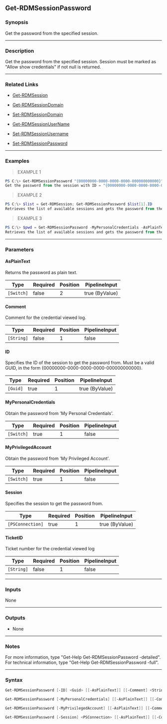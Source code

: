 Get-RDMSessionPassword
----------------------

### Synopsis
Get the password from the specified session.

---

### Description

Get the password from the specified session. Session must be marked as "Allow show credentials" if not null is returned.

---

### Related Links
* [Get-RDMSession](Get-RDMSession)

* [Get-RDMSessionDomain](Get-RDMSessionDomain)

* [Set-RDMSessionDomain](Set-RDMSessionDomain)

* [Get-RDMSessionUserName](Get-RDMSessionUserName)

* [Set-RDMSessionUsername](Set-RDMSessionUsername)

* [Set-RDMSessionPassword](Set-RDMSessionPassword)

---

### Examples
> EXAMPLE 1

```PowerShell
PS C:\> Get-RDMSessionPassword "{00000000-0000-0000-0000-000000000000}"
Get the password from the session with ID = "{00000000-0000-0000-0000-000000000000}".
```
> EXAMPLE 2

```PowerShell
PS C:\> $list = Get-RDMSession; Get-RDMSessionPassword $list[1].ID
Retrieves the list of available sessions and gets the password from the the second element in the list.
```
> EXAMPLE 3

```PowerShell
PS C:\> $pwd = Get-RDMSessionPassword -MyPersonalCredentials -AsPlainText
Retrieves the list of available sessions and gets the password from the the second element in the list.
```

---

### Parameters
#### **AsPlainText**
Returns the password as plain text.

|Type      |Required|Position|PipelineInput |
|----------|--------|--------|--------------|
|`[Switch]`|false   |2       |true (ByValue)|

#### **Comment**
Comment for the credential viewed log.

|Type      |Required|Position|PipelineInput|
|----------|--------|--------|-------------|
|`[String]`|false   |1       |false        |

#### **ID**
Specifies the ID of the session to get the password from.
Must be a valid GUID, in the form {00000000-0000-0000-0000-000000000000}.

|Type    |Required|Position|PipelineInput |
|--------|--------|--------|--------------|
|`[Guid]`|true    |1       |true (ByValue)|

#### **MyPersonalCredentials**
Obtain the password from 'My Personal Credentials'.

|Type      |Required|Position|PipelineInput|
|----------|--------|--------|-------------|
|`[Switch]`|true    |1       |false        |

#### **MyPrivilegedAccount**
Obtain the password from 'My Privileged Account'.

|Type      |Required|Position|PipelineInput|
|----------|--------|--------|-------------|
|`[Switch]`|true    |1       |false        |

#### **Session**
Specifies the session to get the password from.

|Type            |Required|Position|PipelineInput |
|----------------|--------|--------|--------------|
|`[PSConnection]`|true    |1       |true (ByValue)|

#### **TicketID**
Ticket number for the credential viewed log

|Type      |Required|Position|PipelineInput|
|----------|--------|--------|-------------|
|`[String]`|false   |1       |false        |

---

### Inputs
None

---

### Outputs
* None

---

### Notes
For more information, type "Get-Help Get-RDMSessionPassword -detailed". For technical information, type "Get-Help Get-RDMSessionPassword -full".

---

### Syntax
```PowerShell
Get-RDMSessionPassword [-ID] <Guid> [[-AsPlainText]] [[-Comment] <String>] [[-TicketID] <String>] [<CommonParameters>]
```
```PowerShell
Get-RDMSessionPassword [-MyPersonalCredentials] [[-AsPlainText]] [[-Comment] <String>] [[-TicketID] <String>] [<CommonParameters>]
```
```PowerShell
Get-RDMSessionPassword [-MyPrivilegedAccount] [[-AsPlainText]] [[-Comment] <String>] [[-TicketID] <String>] [<CommonParameters>]
```
```PowerShell
Get-RDMSessionPassword [-Session] <PSConnection> [[-AsPlainText]] [[-Comment] <String>] [[-TicketID] <String>] [<CommonParameters>]
```
